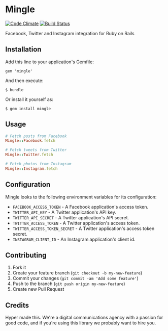 # Mingle

[![Code Climate](https://codeclimate.com/github/hyperoslo/mingle.png)](https://codeclimate.com/github/hyperoslo/mingle)
[![Build Status](https://travis-ci.org/hyperoslo/mingle.png)](https://travis-ci.org/hyperoslo/mingle)

Facebook, Twitter and Instagram integration for Ruby on Rails

## Installation

Add this line to your application's Gemfile:

    gem 'mingle'

And then execute:

    $ bundle

Or install it yourself as:

    $ gem install mingle

## Usage

```ruby
# Fetch posts from Facebook
Mingle::Facebook.fetch

# Fetch tweets from Twitter
Mingle::Twitter.fetch

# Fetch photos from Instagram
Mingle::Instagram.fetch
```

## Configuration

Mingle looks to the following environment variables for its configuration:

* `FACEBOOK_ACCESS_TOKEN` - A Facebook application's access token.
* `TWITTER_API_KEY` - A Twitter application's API key.
* `TWITTER_API_SECRET` - A Twitter application's API secret.
* `TWITTER_ACCESS_TOKEN` - A Twitter application's access token.
* `TWITTER_ACCESS_TOKEN_SECRET` - A Twitter application's access token secret.
* `INSTAGRAM_CLIENT_ID` - An Instagram application's client id.

## Contributing

1. Fork it
2. Create your feature branch (`git checkout -b my-new-feature`)
3. Commit your changes (`git commit -am 'Add some feature'`)
4. Push to the branch (`git push origin my-new-feature`)
5. Create new Pull Request

## Credits

Hyper made this. We're a digital communications agency with a passion for good code,
and if you're using this library we probably want to hire you.
